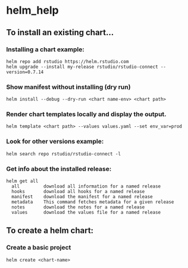# helm_help

## To install an existing chart...
### Installing a chart example:
```
helm repo add rstudio https://helm.rstudio.com
helm upgrade --install my-release rstudio/rstudio-connect --version=0.7.14
```
### Show manifest without installing (dry run)
```
helm install --debug --dry-run <chart name-env> <chart path>
```
### Render chart templates locally and display the output.
```
helm template <chart path> --values values.yaml --set env_var=prod
```
### Look for other versions example:
```
helm search repo rstudio/rstudio-connect -l
```
### Get info about the installed release:
```
helm get all
  all         download all information for a named release
  hooks       download all hooks for a named release
  manifest    download the manifest for a named release
  metadata    This command fetches metadata for a given release
  notes       download the notes for a named release
  values      download the values file for a named release

```
## To create a helm chart:
### Create a basic project
```
helm create <chart-name>
```
